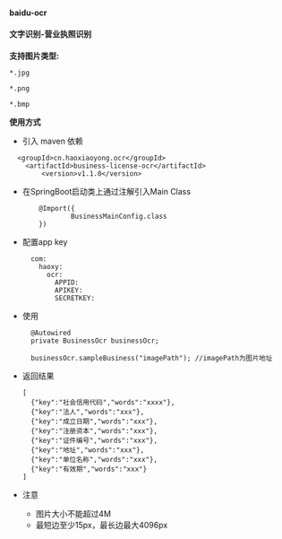 #### baidu-ocr

#### 文字识别-营业执照识别

**支持图片类型:**
    
    *.jpg
    
    *.png
    
    *.bmp
    
    

**使用方式**

* 引入 maven 依赖

```
  <groupId>cn.haoxiaoyong.ocr</groupId>
    <artifactId>business-license-ocr</artifactId>
        <version>v1.1.0</version>
```
  

* 在SpringBoot启动类上通过注解引入Main Class
  
          @Import({
                  BusinessMainConfig.class
          })  
          
* 配置app key

        com:
          haoxy:
            ocr:
              APPID:
              APIKEY:
              SECRETKEY: 
              
* 使用
    
        @Autowired
        private BusinessOcr businessOcr;  
        
        businessOcr.sampleBusiness("imagePath"); //imagePath为图片地址  
        
* 返回结果

      [
        {"key":"社会信用代码","words":"xxxx"},
        {"key":"法人","words":"xxx"},
        {"key":"成立日期","words":"xxx"},
        {"key":"注册资本","words":"xxx"},
        {"key":"证件编号","words":"xxx"},
        {"key":"地址","words":"xxx"},
        {"key":"单位名称","words":"xxx"},
        {"key":"有效期","words":"xxx"}
      ]   
      
* 注意 
    
    * 图片大小不能超过4M 
    * 最短边至少15px，最长边最大4096px                          